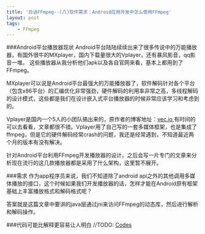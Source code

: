 ```yaml
---
title: '白话FFmpeg--(八)软件需求：Android应用开发中怎么使用FFmpeg'
layout: post
tags:
    - FFmpeg
---
```


###Android平台播放器现状
Android平台陆陆续续出来了很多传说中的万能播放器，有国外很牛的MXplayer，国内下载量很大的Vplayer，还有暴风影音，qq影音一堆。
这些播放器从我分析他们apk以及各自官网来看，基本上都用到了FFmpeg。

MXplayer可以说是Android平台最强大的万能播放器了，软件解码针对各个平台（包含x86平台）的汇编优化非常强劲，硬件解码的利用率非常之高，多线程解码的设计模式，这些都是我们在设计嵌入式平台播放器的时候非常应该学习和考虑到的。

Vplayer是国内一个5人的小团队搞出来的，原作者的博客地址：[vec.io](vec.io),有时间的可以去看看，文章都很不错。Vplayer用了自己写的一套多媒体框架，也是集成了ffmpeg，但是它的硬件解码经常crash的问题，我还是经常遇到，不知道最近两个月的版本有没有解决。

针对Android平台利用FFmpeg开发播放器的设计，之后会写一片专门的文章来分析现在流行的这几款播放器都是采用了什么架构，这里暂不展开。

###需求
作为app程序员来说，我们不知道除了android api之外的其他调用多媒体播放的接口，这个时候如果我们开发播放器的话，怎样才能在Android原有框架基础上丰富播放格式和解码格式呢？

答案就是这篇文章中要讲的java层通过jni来访问FFmpeg的动态库，然后进行解析和解码操作。

###代码可能比解释更容易让人明白
//TODO: [Codes](/_posts/)
